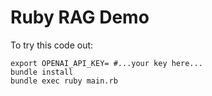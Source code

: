 # Ruby RAG Demo

To try this code out:

```
export OPENAI_API_KEY= #...your key here...
bundle install
bundle exec ruby main.rb
```
